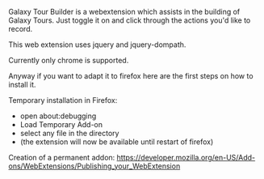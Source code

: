 Galaxy Tour Builder is a webextension which assists in the building of Galaxy
Tours.  Just toggle it on and click through the actions you'd like to record.

This web extension uses jquery and jquery-dompath.

Currently only chrome is supported. 

Anyway if you want to adapt it to firefox here are the first steps on how to 
install it. 

Temporary installation in Firefox: 
- open about:debugging 
- Load Temporary Add-on
- select any file in the directory
- (the extension will now be available until restart of firefox)

Creation of a permanent addon: 
https://developer.mozilla.org/en-US/Add-ons/WebExtensions/Publishing_your_WebExtension
